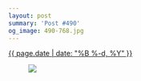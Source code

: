 ```yaml
---
layout: post
summary: 'Post #490'
og_image: 490-768.jpg
---
```


<p>
 <time>
  <a href="/490">
   {{ page.date | date: "%B %-d, %Y" }}
  </a>
 </time>
 <a href="/490">
  <figure data-taken="5/15/2016">
   <img sizes="(min-width: 700px) 50vw, calc(100vw - 2rem)" src="{{ site.assets_url }}/490-384.jpg" srcset="{{ site.assets_url }}/490-768.jpg 768w, {{ site.assets_url }}/490-576.jpg 576w, {{ site.assets_url }}/490-384.jpg 384w, {{ site.assets_url }}/490-192.jpg 192w"/>
  </figure>
 </a>
</p>
